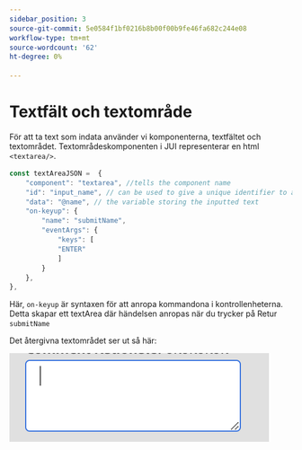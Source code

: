 ```yaml
---
sidebar_position: 3
source-git-commit: 5e0584f1bf0216b8b00f00b9fe46fa682c244e08
workflow-type: tm+mt
source-wordcount: '62'
ht-degree: 0%

---
```



# Textfält och textområde

För att ta text som indata använder vi komponenterna, textfältet och textområdet.
Textområdeskomponenten i JUI representerar en html `<textarea/>`.

```js title="textArea.js"
const textAreaJSON =  {
    "component": "textarea", //tells the component name
    "id": "input_name", // can be used to give a unique identifier to a component
    "data": "@name", // the variable storing the inputted text
    "on-keyup": {
        "name": "submitName",
        "eventArgs": {
            "keys": [
            "ENTER"
            ]
        }
    },
},
```

Här, `on-keyup` är syntaxen för att anropa kommandona i kontrollenheterna.
Detta skapar ett textArea där händelsen anropas när du trycker på Retur `submitName`

Det återgivna textområdet ser ut så här:

![textområde](./imgs/text_area.png "Textområde")
